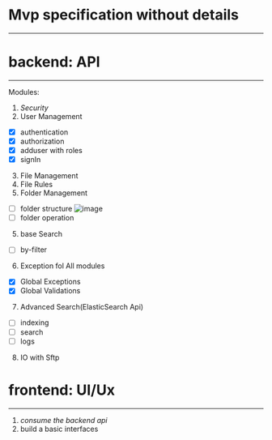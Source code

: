 # Mvp specification without details

-------
# backend: API

______
Modules:
1. *Security*
2. User Management
- [x] authentication
- [x] authorization
- [x] adduser with roles
- [x] signIn
3. File Management
4. File Rules
4. Folder Management
- [ ] folder structure
  ![image](https://drive.google.com/drive/folders/1OaWjMTeh5SSI-ACSOBkqEVcFXRIcprsX)
- [ ] folder operation
5. base Search
- [ ] by-filter
6. Exception fol All modules
- [x] Global Exceptions
- [x] Global Validations
7. Advanced Search(ElasticSearch Api)
- [ ] indexing
- [ ] search
- [ ] logs
8. IO with Sftp
# frontend: UI/Ux

_____________
1. *consume the backend api*
2. build a basic interfaces